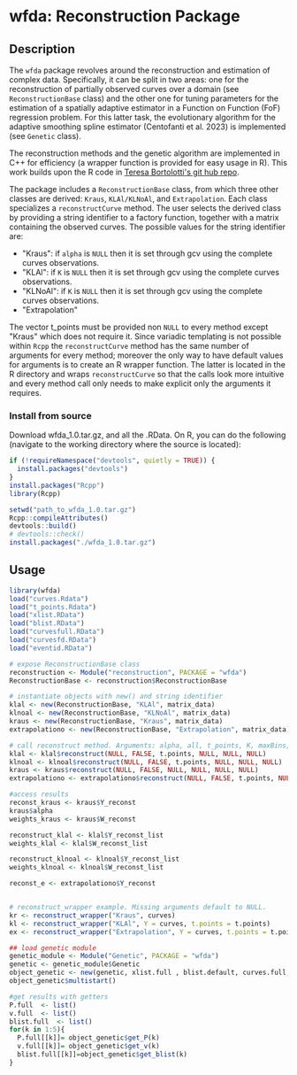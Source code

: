 # wfda: Reconstruction Package

## Description
The `wfda` package revolves around the reconstruction and estimation of complex data. Specifically, it can be split in two areas: one for the reconstruction of partially observed curves over a domain (see `ReconstructionBase` class) and the other one for tuning parameters for the estimation of a spatially adaptive estimator in a Function on Function (FoF) regression problem. For this latter task, the evolutionary algorithm for the adaptive smoothing spline estimator (Centofanti et al. 2023) is implemented (see `Genetic` class). 

The reconstruction methods and the genetic algorithm are implemented in C++ for efficiency (a wrapper function is provided for easy usage in R). This work builds upon the R code in [Teresa Bortolotti's git hub repo](https://github.com/tbortolotti/WFDA.git).

The package includes a `ReconstructionBase` class, from which three other classes are derived: `Kraus`, `KLAl/KLNoAl`, and `Extrapolation`. Each class specializes a `reconstructCurve` method. The user selects the derived class by providing a string identifier to a factory function, together with a matrix containing the observed curves. The possible values for the string identifier are:

- "Kraus": if `alpha` is `NULL` then it is set through gcv using the complete curves observations.
- "KLAl": if `K` is `NULL` then it is set through gcv using the complete curves observations.
- "KLNoAl": if `K` is `NULL` then it is set through gcv using the complete curves observations.
- "Extrapolation"

The vector t_points must be provided non `NULL` to every method except "Kraus" which does not require it.
Since variadic templating is not possible within `Rcpp` the `reconstructCurve` method has the same number of arguments for every method; moreover the only way to have default values for arguments is to create an R wrapper function. The latter is located in the R directory and wraps `reconstructCurve` so that the calls look more intuitive and every method call only needs to make explicit only the arguments it requires.

### Install from source
Download wfda_1.0.tar.gz, and all the .RData.
On R, you can do the following (navigate to the working directory where the source is located):
```R
if (!requireNamespace("devtools", quietly = TRUE)) {
  install.packages("devtools")
}
install.packages("Rcpp")
library(Rcpp)

setwd("path_to_wfda_1.0.tar.gz")
Rcpp::compileAttributes()
devtools::build()
# devtools::check()
install.packages("./wfda_1.0.tar.gz")
```
## Usage
```R
library(wfda)
load("curves.Rdata")
load("t_points.Rdata")
load("xlist.RData")
load("blist.RData")
load("curvesfull.RData")
load("curvesfd.RData")
load("eventid.RData")

# expose ReconstructionBase class
reconstruction <- Module("reconstruction", PACKAGE = "wfda")
ReconstructionBase <- reconstruction$ReconstructionBase

# instantiate objects with new() and string identifier
klal <- new(ReconstructionBase, "KLAl", matrix_data)
klnoal <- new(ReconstructionBase, "KLNoAl", matrix_data)
kraus <- new(ReconstructionBase, "Kraus", matrix_data)
extrapolationo <- new(ReconstructionBase, "Extrapolation", matrix_data)

# call reconstruct method. Arguments: alpha, all, t_points, K, maxBins, nRegGrid
klal <- klal$reconstruct(NULL, FALSE, t.points, NULL, NULL, NULL)
klnoal <- klnoal$reconstruct(NULL, FALSE, t.points, NULL, NULL, NULL)
kraus <- kraus$reconstruct(NULL, FALSE, NULL, NULL, NULL, NULL)
extrapolationo <- extrapolationo$reconstruct(NULL, FALSE, t.points, NULL, NULL, NULL)

#access results
reconst_kraus <- kraus$Y_reconst
kraus$alpha
weights_kraus <- kraus$W_reconst

reconstruct_klal <- klal$Y_reconst_list
weights_klal <- klal$W_reconst_list

reconstruct_klnoal <- klnoal$Y_reconst_list
weights_klnoal <- klnoal$W_reconst_list

reconst_e <- extrapolationo$Y_reconst


# reconstruct_wrapper example. Missing arguments default to NULL.
kr <- reconstruct_wrapper("Kraus", curves)
kl <- reconstruct_wrapper("KLAl", Y = curves, t.points = t.points)
ex <- reconstruct_wrapper("Extrapolation", Y = curves, t.points = t.points)

## load genetic module
genetic_module <- Module("Genetic", PACKAGE = "wfda")
genetic <- genetic_module$Genetic
object_genetic <- new(genetic, xlist.full , blist.default, curves.full, curves.fd, t.points, event.id) #mettere xlist
object_genetic$multistart()

#get results with getters
P.full  <- list()
v.full  <- list()
blist.full  <- list()
for(k in 1:5){
  P.full[[k]]= object_genetic$get_P(k)
  v.full[[k]]= object_genetic$get_v(k)
  blist.full[[k]]=object_genetic$get_blist(k)
}

```
